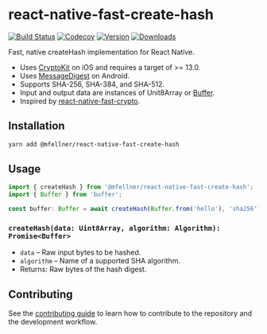 # react-native-fast-create-hash

[![Build Status](https://img.shields.io/github/workflow/status/mfellner/react-native-fast-create-hash/test?style=flat&colorA=000000&colorB=000000)](https://github.com/mfellner/react-native-fast-create-hash/actions?query=workflow%3Atest)
[![Codecov](https://img.shields.io/codecov/c/github/mfellner/react-native-fast-create-hash?colorA=000000&colorB=000000)](https://app.codecov.io/gh/mfellner/react-native-fast-create-hash)
[![Version](https://img.shields.io/npm/v/@mfellner/react-native-fast-create-hash?style=flat&colorA=000000&colorB=000000)](https://www.npmjs.com/package/@mfellner/react-native-fast-create-hash)
[![Downloads](https://img.shields.io/npm/dt/@mfellner/react-native-fast-create-hash.svg?style=flat&colorA=000000&colorB=000000)](https://www.npmjs.com/package/@mfellner/react-native-fast-create-hash)

Fast, native createHash implementation for React Native.

- Uses [CryptoKit](https://developer.apple.com/documentation/cryptokit) on iOS and requires a target of >= 13.0.
- Uses [MessageDigest](https://developer.android.com/reference/java/security/MessageDigest) on Android.
- Supports SHA-256, SHA-384, and SHA-512.
- Input and output data are instances of Unit8Array or [Buffer](https://www.npmjs.com/package/buffer).
- Inspired by [react-native-fast-crypto](https://github.com/EdgeApp/react-native-fast-crypto).

## Installation

```sh
yarn add @mfellner/react-native-fast-create-hash
```

## Usage

```ts
import { createHash } from '@mfellner/react-native-fast-create-hash';
import { Buffer } from 'buffer';

const buffer: Buffer = await createHash(Buffer.from('hello'), 'sha256');
```

### `createHash(data: Uint8Array, algorithm: Algorithm): Promise<Buffer>`

- `data` – Raw input bytes to be hashed.
- `algorithm` – Name of a supported SHA algorithm.
- Returns: Raw bytes of the hash digest.

## Contributing

See the [contributing guide](CONTRIBUTING.md) to learn how to contribute to the repository and the development workflow.
